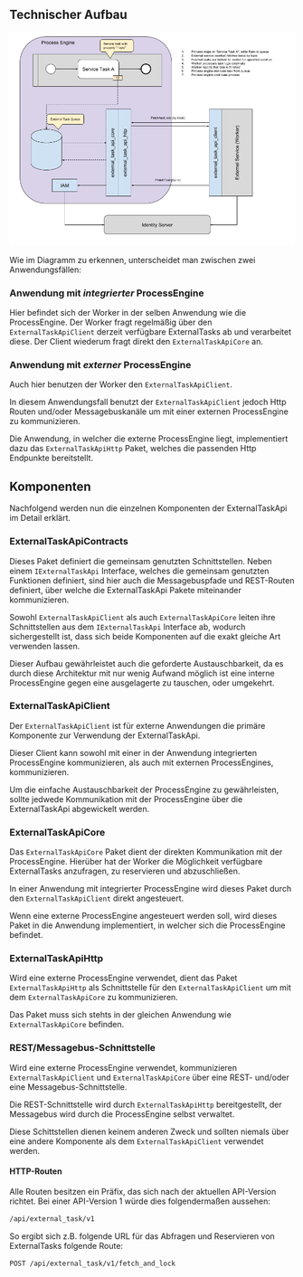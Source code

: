 ## Technischer Aufbau

![Aufbau](./images/external_task_api_architecture.png)

Wie im Diagramm zu erkennen, unterscheidet man zwischen zwei Anwendungsfällen:

### Anwendung mit _integrierter_ ProcessEngine

Hier befindet sich der Worker in der selben Anwendung wie die ProcessEngine.
Der Worker fragt regelmäßig über den `ExternalTaskApiClient` derzeit verfügbare
ExternalTasks ab und verarbeitet diese.
Der Client wiederum fragt direkt den `ExternalTaskApiCore` an.

### Anwendung mit _externer_ ProcessEngine

Auch hier benutzen der Worker den `ExternalTaskApiClient`.

In diesem Anwendungsfall benutzt der `ExternalTaskApiClient` jedoch Http Routen
und/oder Messagebuskanäle um mit einer externen ProcessEngine zu kommunizieren.

Die Anwendung, in welcher die externe ProcessEngine liegt, implementiert dazu
das `ExternalTaskApiHttp` Paket, welches die passenden Http Endpunkte
bereitstellt.

## Komponenten

Nachfolgend werden nun die einzelnen Komponenten der ExternalTaskApi
im Detail erklärt.

### ExternalTaskApiContracts

Dieses Paket definiert die gemeinsam genutzten Schnittstellen.
Neben einem `IExternalTaskApi` Interface, welches die gemeinsam genutzten
Funktionen definiert, sind hier auch die Messagebuspfade und REST-Routen
definiert, über welche die ExternalTaskApi Pakete miteinander kommunizieren.

Sowohl `ExternalTaskApiClient` als auch `ExternalTaskApiCore` leiten
ihre Schnittstellen aus dem `IExternalTaskApi` Interface ab, wodurch
sichergestellt ist, dass sich beide Komponenten auf die exakt gleiche Art
verwenden lassen.

Dieser Aufbau gewährleistet auch die geforderte Austauschbarkeit, da es durch
diese Architektur mit nur wenig Aufwand möglich ist eine interne ProcessEngine
gegen eine ausgelagerte zu tauschen, oder umgekehrt.

### ExternalTaskApiClient

Der `ExternalTaskApiClient` ist für externe Anwendungen die primäre Komponente zur
Verwendung der ExternalTaskApi.

Dieser Client kann sowohl mit einer in der Anwendung integrierten ProcessEngine
kommunizieren, als auch mit externen ProcessEngines, kommunizieren.

Um die einfache Austauschbarkeit der ProcessEngine zu gewährleisten, sollte
jedwede Kommunikation mit der ProcessEngine über die ExternalTaskApi abgewickelt
werden.

### ExternalTaskApiCore

Das `ExternalTaskApiCore` Paket dient der direkten Kommunikation mit der
ProcessEngine.
Hierüber hat der Worker die Möglichkeit verfügbare ExternalTasks anzufragen,
zu reservieren und abzuschließen.

In einer Anwendung mit integrierter ProcessEngine wird dieses Paket durch den
`ExternalTaskApiClient` direkt angesteuert.

Wenn eine externe ProcessEngine angesteuert werden soll, wird dieses Paket
in die Anwendung implementiert, in welcher sich die ProcessEngine befindet.

### ExternalTaskApiHttp

Wird eine externe ProcessEngine verwendet, dient das Paket `ExternalTaskApiHttp`
als Schnittstelle für den `ExternalTaskApiClient` um mit dem
`ExternalTaskApiCore` zu kommunizieren.

Das Paket muss sich stehts in der gleichen Anwendung wie `ExternalTaskApiCore`
befinden.

### REST/Messagebus-Schnittstelle

Wird eine externe ProcessEngine verwendet, kommunizieren `ExternalTaskApiClient`
und `ExternalTaskApiCore` über eine REST- und/oder eine Messagebus-Schnittstelle.

Die REST-Schnittstelle wird durch `ExternalTaskApiHttp` bereitgestellt,
der Messagebus wird durch die ProcessEngine selbst verwaltet.

Diese Schittstellen dienen keinem anderen Zweck und sollten niemals über
eine andere Komponente als dem `ExternalTaskApiClient` verwendet werden.

#### HTTP-Routen

Alle Routen besitzen ein Präfix, das sich nach der aktuellen
API-Version richtet.
Bei einer API-Version 1 würde dies folgendermaßen aussehen:

```REST
/api/external_task/v1
```

So ergibt sich z.B. folgende URL für das Abfragen und Reservieren von
ExternalTasks folgende Route:

```REST
POST /api/external_task/v1/fetch_and_lock
```
